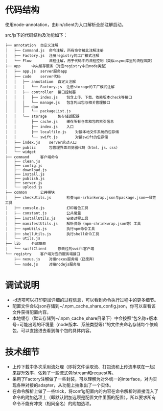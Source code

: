# 代码结构

使用node-annotation，由bin/client为入口解析全部注解启动。

src/js下的代码结构及功能如下：

    ├── annotation	自定义注解
    │   ├── Command.js	命令注解，所有命令被此注解注册
    │   ├── Factory.js	注册registry的工厂模式注解
    │   └── Flow		流程注解，用于代码中的流程控制（类似async库里的流程函数）
    ├── app		中央缓存服务（对应registry中的node类型）
    │   ├── app.js	server服务app
    │   ├── code	server代码
    │   │   ├── annotation	自定义注解
    │   │   │   └── Factory.js	注册storage的工厂模式注解	
    │   │   ├── controller	接口控制器
    │   │   │   ├── index.js	包含上传、下载、依赖版本check等接口
    │   │   │   └── manage.js	包含列出包与相关管理接口
    │   │   ├── dao		
    │   │   │   └── packageList.js
    │   │   └── storage		包存储适配器
    │   │       ├── cache.js	缓存所有仓库和包的索引信息
    │   │       ├── index.js	入口
    │   │       ├── localfile.js	对接本地文件系统的包存储
    │   │       └── swift.js		对接swift的包存储
    │   ├── index.js	server启动入口
    │   ├── public		包管理界面浏览器代码（html、js、css）
    │   └── widget		
    ├── command		客户端命令
    │   ├── clean.js
    │   ├── config.js
    │   ├── download.js
    │   ├── install.js
    │   ├── publish.js
    │   ├── server.js
    │   └── upload.js
    ├── common		公共模块
    │   ├── checkUtils.js		检查npm-srhinkwrap.json与package.json一致性工具
    │   ├── console.js			打印着色工具
    │   ├── constant.js			公共常量
    │   ├── installUtils.js		安装过程工具
    │   ├── manifestUtils.js	解析资源（npm-shrinkwrap.json等）工具
    │   ├── npmUtils.js			执行npm命令工具
    │   ├── shellUtils.js		执行shell命令工具
    │   └── utils.js			
    ├── lib		外部依赖
    │   └── swiftClient		修改过的swift客户端
    └── registry	客户端对应的服务端接口
        ├── nexus.js	对接nexus服务端（已废弃）
        └── node.js		对接nodejs服务端
# 调试说明

- -d选项可以打印更加详细的过程信息，可以看到命令执行过程中的更多细节。
- 配置文件会以json存储到~/.npm_cache_share_config.json，你可以查看该文件获得配置内容。
- 本地缓存（默认存储到~/.npm_cache_share目录下）中会按照“包名称+版本号+可能出现的环境量（node版本、系统类型等）”的文件夹命名存储每个依赖包，可以直接进去看到每个包的具体内容。



# 技术细节

- 上传下载中多次采用流处理（即将文件读取流、打包流和上传流串联在一起）来提升效率，依赖了一些流式包fstream和request等。
- 采用了Factory注解做了一些封装，可以理解为对外统一的interface，对内实现各种对接的adapter，从功能上抽象出了一个实体。
- 在命令解析上做了一些trick，将config配置内的内容在命令解析时直接混入了命令的附加选项上（即默认附加选项是配置文件里面的配置）。所以要求所有命令不能有冲突（相同全名）的附加选项。